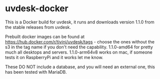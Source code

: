 # uvdesk-docker
This is a Docker build for uvdesk, it runs and downloads version 1.1.0 from the stable releases from uvdesk.

Prebuilt docker images can be found at https://hub.docker.com/r/tivini/uvdesk/tags - choose the ones without the s3 in the tag name if you don't need the capability. 1.1.0-amd64 for pretty much all desktops and servers. 1.1.0-arm64v8 works on mac, if someone tests it on RaspberryPi and it works let me know.

These DO NOT include a database, and you will need an external one, this has been tested with MariaDB.
